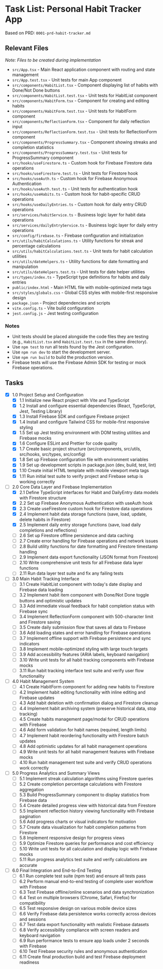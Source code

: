 # Task List: Personal Habit Tracker App

Based on PRD: `0001-prd-habit-tracker.md`

## Relevant Files

*Note: Files to be created during implementation*

- `src/App.tsx` - Main React application component with routing and state management
- `src/App.test.tsx` - Unit tests for main App component
- `src/components/HabitList.tsx` - Component displaying list of habits with Done/Not Done buttons
- `src/components/HabitList.test.tsx` - Unit tests for HabitList component
- `src/components/HabitForm.tsx` - Component for creating and editing habits
- `src/components/HabitForm.test.tsx` - Unit tests for HabitForm component
- `src/components/ReflectionForm.tsx` - Component for daily reflection input
- `src/components/ReflectionForm.test.tsx` - Unit tests for ReflectionForm component
- `src/components/ProgressSummary.tsx` - Component showing streaks and completion statistics
- `src/components/ProgressSummary.test.tsx` - Unit tests for ProgressSummary component
- `src/hooks/useFirestore.ts` - Custom hook for Firebase Firestore data operations
- `src/hooks/useFirestore.test.ts` - Unit tests for Firestore hook
- `src/hooks/useAuth.ts` - Custom hook for Firebase Anonymous Authentication
- `src/hooks/useAuth.test.ts` - Unit tests for authentication hook
- `src/hooks/useHabits.ts` - Custom hook for habit-specific CRUD operations
- `src/hooks/useDailyEntries.ts` - Custom hook for daily entry CRUD operations
- `src/services/habitService.ts` - Business logic layer for habit data operations
- `src/services/dailyEntryService.ts` - Business logic layer for daily entry operations
- `src/config/firebase.ts` - Firebase configuration and initialization
- `src/utils/habitCalculations.ts` - Utility functions for streak and percentage calculations
- `src/utils/habitCalculations.test.ts` - Unit tests for habit calculation utilities
- `src/utils/dateHelpers.ts` - Utility functions for date formatting and manipulation
- `src/utils/dateHelpers.test.ts` - Unit tests for date helper utilities
- `src/types/index.ts` - TypeScript type definitions for habits and daily entries
- `public/index.html` - Main HTML file with mobile-optimized meta tags
- `src/styles/globals.css` - Global CSS styles with mobile-first responsive design
- `package.json` - Project dependencies and scripts
- `vite.config.ts` - Vite build configuration
- `jest.config.js` - Jest testing configuration

### Notes

- Unit tests should be placed alongside the code files they are testing (e.g., `HabitList.tsx` and `HabitList.test.tsx` in the same directory).
- Use `npm test` to run all tests found by the Jest configuration.
- Use `npm run dev` to start the development server.
- Use `npm run build` to build the production version.
- Firebase tests will use the Firebase Admin SDK for testing or mock Firebase operations.

## Tasks

- [x] 1.0 Project Setup and Configuration
  - [x] 1.1 Initialize new React project with Vite and TypeScript
  - [x] 1.2 Install and configure essential dependencies (React, TypeScript, Jest, Testing Library)
  - [x] 1.3 Install Firebase SDK and configure Firebase project
  - [x] 1.4 Install and configure Tailwind CSS for mobile-first responsive styling
  - [x] 1.5 Set up Jest testing environment with DOM testing utilities and Firebase mocks
  - [x] 1.6 Configure ESLint and Prettier for code quality
  - [x] 1.7 Create basic project structure (src/components, src/utils, src/hooks, src/types, src/config)
  - [x] 1.8 Set up Firebase configuration file with environment variables
  - [x] 1.9 Set up development scripts in package.json (dev, build, test, lint)
  - [x] 1.10 Create initial HTML template with mobile viewport meta tags
  - [x] 1.11 Run initial test suite to verify project and Firebase setup is working correctly

- [ ] 2.0 Core Data Layer and Firebase Implementation
  - [x] 2.1 Define TypeScript interfaces for Habit and DailyEntry data models with Firestore structure
  - [x] 2.2 Set up Firebase Anonymous Authentication with useAuth hook
  - [x] 2.3 Create useFirestore custom hook for Firestore data operations
  - [x] 2.4 Implement habit data storage functions (save, load, update, delete habits in Firestore)
  - [x] 2.5 Implement daily entry storage functions (save, load daily completions and reflections)
  - [ ] 2.6 Set up Firestore offline persistence and data caching
  - [ ] 2.7 Create error handling for Firebase operations and network issues
  - [ ] 2.8 Build utility functions for date formatting and Firestore timestamp handling
  - [ ] 2.9 Implement data export functionality (JSON format from Firestore)
  - [ ] 2.10 Write comprehensive unit tests for all Firebase data layer functions
  - [ ] 2.11 Run data layer test suite and fix any failing tests

- [ ] 3.0 Main Habit Tracking Interface
  - [ ] 3.1 Create HabitList component with today's date display and Firebase data loading
  - [ ] 3.2 Implement habit item component with Done/Not Done toggle buttons and optimistic updates
  - [ ] 3.3 Add immediate visual feedback for habit completion status with Firebase sync
  - [ ] 3.4 Implement ReflectionForm component with 500-character limit and Firestore saving
  - [ ] 3.5 Create daily submission flow that saves all data to Firebase
  - [ ] 3.6 Add loading states and error handling for Firebase operations
  - [ ] 3.7 Implement offline support with Firebase persistence and sync indicators
  - [ ] 3.8 Implement mobile-optimized styling with large touch targets
  - [ ] 3.9 Add accessibility features (ARIA labels, keyboard navigation)
  - [ ] 3.10 Write unit tests for all habit tracking components with Firebase mocks
  - [ ] 3.11 Run habit tracking interface test suite and verify user flow functionality

- [ ] 4.0 Habit Management System
  - [ ] 4.1 Create HabitForm component for adding new habits to Firestore
  - [ ] 4.2 Implement habit editing functionality with inline editing and Firebase updates
  - [ ] 4.3 Add habit deletion with confirmation dialog and Firestore cleanup
  - [ ] 4.4 Implement habit archiving system (preserve historical data, stop tracking)
  - [ ] 4.5 Create habits management page/modal for CRUD operations with Firebase
  - [ ] 4.6 Add form validation for habit names (required, length limits)
  - [ ] 4.7 Implement habit reordering functionality with Firestore batch updates
  - [ ] 4.8 Add optimistic updates for all habit management operations
  - [ ] 4.9 Write unit tests for all habit management features with Firebase mocks
  - [ ] 4.10 Run habit management test suite and verify CRUD operations work correctly

- [ ] 5.0 Progress Analytics and Summary Views
  - [ ] 5.1 Implement streak calculation algorithms using Firestore queries
  - [ ] 5.2 Create completion percentage calculations with Firestore aggregation
  - [ ] 5.3 Build ProgressSummary component to display statistics from Firebase data
  - [ ] 5.4 Create detailed progress view with historical data from Firestore
  - [ ] 5.5 Implement reflection history viewing functionality with Firebase pagination
  - [ ] 5.6 Add progress charts or visual indicators for motivation
  - [ ] 5.7 Create data visualization for habit completion patterns from Firestore
  - [ ] 5.8 Implement responsive design for progress views
  - [ ] 5.9 Optimize Firestore queries for performance and cost efficiency
  - [ ] 5.10 Write unit tests for all calculation and display logic with Firebase mocks
  - [ ] 5.11 Run progress analytics test suite and verify calculations are accurate

- [ ] 6.0 Final Integration and End-to-End Testing
  - [ ] 6.1 Run complete test suite (npm test) and ensure all tests pass
  - [ ] 6.2 Perform manual end-to-end testing of complete user workflow with Firebase
  - [ ] 6.3 Test Firebase offline/online scenarios and data synchronization
  - [ ] 6.4 Test on multiple browsers (Chrome, Safari, Firefox) for compatibility
  - [ ] 6.5 Test responsive design on various mobile device sizes
  - [ ] 6.6 Verify Firebase data persistence works correctly across devices and sessions
  - [ ] 6.7 Test data export functionality with realistic Firebase datasets
  - [ ] 6.8 Verify accessibility compliance with screen readers and keyboard navigation
  - [ ] 6.9 Run performance tests to ensure app loads under 2 seconds with Firebase
  - [ ] 6.10 Test Firebase security rules and anonymous authentication
  - [ ] 6.11 Create final production build and test Firebase deployment readiness